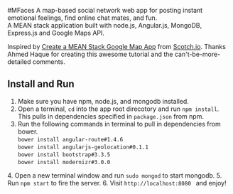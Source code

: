 #MFaces
A map-based social network web app for posting instant emotional feelings, find online chat mates, and fun.   
A MEAN stack application built with node.js, Angular.js, MongoDB, Express.js and Google Maps API.   
<p>Inspired by <a href="https://scotch.io/tutorials/making-mean-apps-with-google-maps-part-i">Create a MEAN Stack Google Map App</a> from <a href="https://scotch.io/">Scotch.io</a>. Thanks Ahmed Haque for creating this awesome tutorial and the can't-be-more-detailed comments.</p>

## Install and Run
1. Make sure you have npm, node.js, and mongodb installed.
2. Open a terminal, <code>cd</code> into the app root direcotory and run <code>npm install</code>. This pulls in dependencies specified in <code>package.json</code> from npm.
3. Run the following commands in terminal to pull in dependencies from bower.   
<code>bower install angular-route#1.4.6</code>   
<code>bower install angularjs-geolocation#0.1.1</code>   
<code>bower install bootstrap#3.3.5</code>   
<code>bower install modernizr#3.0.0</code>   
</code>
4. Open a new terminal window and run <code>sudo mongod</code> to start mongodb.
5. Run <code>npm start</code> to fire the server.
6. Visit <code>http://localhost:8080 </code> and enjoy!  


